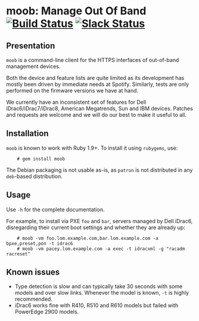 moob: Manage Out Of Band [![Build Status](https://travis-ci.org/spotify/moob.svg?branch=master)](https://travis-ci.org/spotify/moob) [![Slack Status](http://slackin.spotify.com/badge.svg)](http://slackin.spotify.com)
========================


Presentation
------------

`moob` is a command-line client for the HTTPS interfaces of out-of-band management devices.

Both the device and feature lists are quite limited as its development has mostly been driven by immediate needs at Spotify. Similarly, tests are only performed on the firmware versions we have at hand.

We currently have an inconsistent set of features for Dell iDrac6/iDrac7/iDrac8, American Megatrends, Sun and IBM devices. Patches and requests are welcome and we will do our best to make it useful to all.

Installation
------------

`moob` is known to work with Ruby 1.9+. To install it using `rubygems`, use:

        # gem install moob

The Debian packaging is not usable as-is, as `patron` is not distributed in any `deb`-based distribution.

Usage
-----

Use `-h` for the complete documentation.

For example, to install via PXE `foo` and `bar`, servers managed by Dell iDrac6, disregarding their current boot settings and whether they are already up:

        # moob -vm foo.lom.example.com,bar.lom.example.com -a bpxe,preset,pon -t idrac6
        # moob -vm pacey.lom.example.com -a exec -t idracxml -g "racadm racreset"

Known issues
------------

* Type detection is slow and can typically take 30 seconds with some models and over slow links. Whenever the model is known, `-t` is highly recommended.
* iDrac6 works fine with R410, R510 and R610 models but failed with PowerEdge 2900 models.
